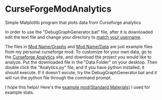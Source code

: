 # CurseForgeModAnalytics
Simple Matplotlib program that plots data from Curseforge analytics

In order to use the "DebugGraphGenerator.bat" file, after it is downloaded edit the text file and change your directory to [match your username](https://github.com/EricHedengren/CurseForgeModAnalytics/blob/master/Mod%20Name/DebugGraphGenerator.bat#L1). 

The files in [Mod Name/Graphs](https://github.com/EricHedengren/CurseForgeModAnalytics/tree/master/Mod%20Name/Graphs "Graphs Folder") and [Mod Name/Data](https://github.com/EricHedengren/CurseForgeModAnalytics/tree/master/Mod%20Name/Graphs "Data Folder") are just example files from my personal curseforge mod. To customize for your own data, go to the [Curseforge Analytics](https://authors.curseforge.com/dashboard/projects) site, and download the project you would like to analyze. Put the downloaded file in the "Data Folder" on your desktop. Then double click the "Analytics.py" file, and if you have python installed, it should execute. If it doesn't excute, try the DebugGraphGenerator.bat and it will run the python file through the command prompt.

I hope this helps! Here's the [example mod(Standard Materials)](https://www.curseforge.com/minecraft/mc-mods/standardmaterials "Standard Materials CurseForge") I used for example stats.

